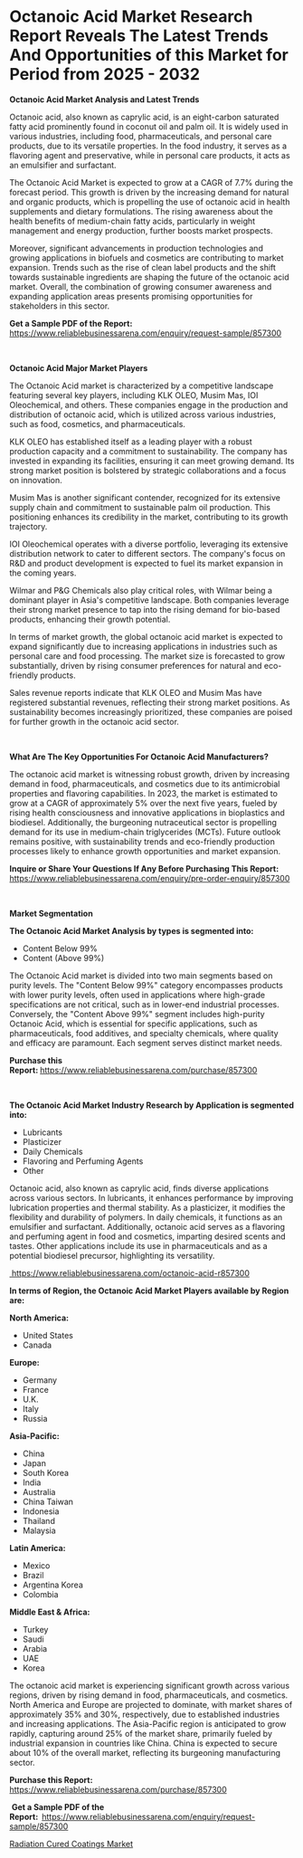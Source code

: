 <p><h1>Octanoic Acid Market Research Report Reveals The Latest Trends And Opportunities of this Market for Period from 2025 - 2032</h1></p><p><strong>Octanoic Acid Market Analysis and Latest Trends</strong></p>
<p><p>Octanoic acid, also known as caprylic acid, is an eight-carbon saturated fatty acid prominently found in coconut oil and palm oil. It is widely used in various industries, including food, pharmaceuticals, and personal care products, due to its versatile properties. In the food industry, it serves as a flavoring agent and preservative, while in personal care products, it acts as an emulsifier and surfactant.</p><p>The Octanoic Acid Market is expected to grow at a CAGR of 7.7% during the forecast period. This growth is driven by the increasing demand for natural and organic products, which is propelling the use of octanoic acid in health supplements and dietary formulations. The rising awareness about the health benefits of medium-chain fatty acids, particularly in weight management and energy production, further boosts market prospects.</p><p>Moreover, significant advancements in production technologies and growing applications in biofuels and cosmetics are contributing to market expansion. Trends such as the rise of clean label products and the shift towards sustainable ingredients are shaping the future of the octanoic acid market. Overall, the combination of growing consumer awareness and expanding application areas presents promising opportunities for stakeholders in this sector.</p></p>
<p><strong>Get a Sample PDF of the Report:&nbsp;</strong> <a href="https://www.reliablebusinessarena.com/enquiry/request-sample/857300?utm_campaign=3138&utm_medium=2&utm_source=Github&utm_content=ia&utm_term=01042025&utm_id=octanoic-acid">https://www.reliablebusinessarena.com/enquiry/request-sample/857300</a></p>
<p>&nbsp;</p>
<p><strong>Octanoic Acid Major Market Players</strong></p>
<p><p>The Octanoic Acid market is characterized by a competitive landscape featuring several key players, including KLK OLEO, Musim Mas, IOI Oleochemical, and others. These companies engage in the production and distribution of octanoic acid, which is utilized across various industries, such as food, cosmetics, and pharmaceuticals.</p><p>KLK OLEO has established itself as a leading player with a robust production capacity and a commitment to sustainability. The company has invested in expanding its facilities, ensuring it can meet growing demand. Its strong market position is bolstered by strategic collaborations and a focus on innovation.</p><p>Musim Mas is another significant contender, recognized for its extensive supply chain and commitment to sustainable palm oil production. This positioning enhances its credibility in the market, contributing to its growth trajectory.</p><p>IOI Oleochemical operates with a diverse portfolio, leveraging its extensive distribution network to cater to different sectors. The company's focus on R&D and product development is expected to fuel its market expansion in the coming years.</p><p>Wilmar and P&G Chemicals also play critical roles, with Wilmar being a dominant player in Asia's competitive landscape. Both companies leverage their strong market presence to tap into the rising demand for bio-based products, enhancing their growth potential.</p><p>In terms of market growth, the global octanoic acid market is expected to expand significantly due to increasing applications in industries such as personal care and food processing. The market size is forecasted to grow substantially, driven by rising consumer preferences for natural and eco-friendly products.</p><p>Sales revenue reports indicate that KLK OLEO and Musim Mas have registered substantial revenues, reflecting their strong market positions. As sustainability becomes increasingly prioritized, these companies are poised for further growth in the octanoic acid sector.</p></p>
<p>&nbsp;</p>
<p><strong>What Are The Key Opportunities For Octanoic Acid Manufacturers?</strong></p>
<p><p>The octanoic acid market is witnessing robust growth, driven by increasing demand in food, pharmaceuticals, and cosmetics due to its antimicrobial properties and flavoring capabilities. In 2023, the market is estimated to grow at a CAGR of approximately 5% over the next five years, fueled by rising health consciousness and innovative applications in bioplastics and biodiesel. Additionally, the burgeoning nutraceutical sector is propelling demand for its use in medium-chain triglycerides (MCTs). Future outlook remains positive, with sustainability trends and eco-friendly production processes likely to enhance growth opportunities and market expansion.</p></p>
<p><strong>Inquire or Share Your Questions If Any Before Purchasing This Report:</strong> <a href="https://www.reliablebusinessarena.com/enquiry/pre-order-enquiry/857300?utm_campaign=3138&utm_medium=2&utm_source=Github&utm_content=ia&utm_term=01042025&utm_id=octanoic-acid">https://www.reliablebusinessarena.com/enquiry/pre-order-enquiry/857300</a></p>
<p>&nbsp;</p>
<p><strong>Market Segmentation</strong></p>
<p><strong>The Octanoic Acid Market Analysis by types is segmented into:</strong></p>
<p><ul><li>Content Below 99%</li><li>Content (Above 99%)</li></ul></p>
<p><p>The Octanoic Acid market is divided into two main segments based on purity levels. The "Content Below 99%" category encompasses products with lower purity levels, often used in applications where high-grade specifications are not critical, such as in lower-end industrial processes. Conversely, the "Content Above 99%" segment includes high-purity Octanoic Acid, which is essential for specific applications, such as pharmaceuticals, food additives, and specialty chemicals, where quality and efficacy are paramount. Each segment serves distinct market needs.</p></p>
<p><strong>Purchase this Report:&nbsp;</strong><a href="https://www.reliablebusinessarena.com/purchase/857300?utm_campaign=3138&utm_medium=2&utm_source=Github&utm_content=ia&utm_term=01042025&utm_id=octanoic-acid">https://www.reliablebusinessarena.com/purchase/857300</a></p>
<p>&nbsp;</p>
<p><strong>The Octanoic Acid Market Industry Research by Application is segmented into:</strong></p>
<p><ul><li>Lubricants</li><li>Plasticizer</li><li>Daily Chemicals</li><li>Flavoring and Perfuming Agents</li><li>Other</li></ul></p>
<p><p>Octanoic acid, also known as caprylic acid, finds diverse applications across various sectors. In lubricants, it enhances performance by improving lubrication properties and thermal stability. As a plasticizer, it modifies the flexibility and durability of polymers. In daily chemicals, it functions as an emulsifier and surfactant. Additionally, octanoic acid serves as a flavoring and perfuming agent in food and cosmetics, imparting desired scents and tastes. Other applications include its use in pharmaceuticals and as a potential biodiesel precursor, highlighting its versatility.</p></p>
<p><a href="https://www.reliablebusinessarena.com/octanoic-acid-r857300?utm_campaign=3138&utm_medium=2&utm_source=Github&utm_content=ia&utm_term=01042025&utm_id=octanoic-acid">&nbsp;https://www.reliablebusinessarena.com/octanoic-acid-r857300</a></p>
<p><strong>In terms of Region, the Octanoic Acid Market Players available by Region are:</strong></p>
<p>
    <p> <strong> North America: </strong>
        <ul>
            <li>United States</li>
            <li>Canada</li>
        </ul>
        </p> 
    <p> <strong> Europe: </strong>
        <ul>
            <li>Germany</li>
            <li>France</li>
            <li>U.K.</li>
            <li>Italy</li>
            <li>Russia</li>
        </ul>
        </p> 
    <p> <strong> Asia-Pacific: </strong>
        <ul>
            <li>China</li>
            <li>Japan</li>
            <li>South Korea</li>
            <li>India</li>
            <li>Australia</li>
            <li>China Taiwan</li>
            <li>Indonesia</li>
            <li>Thailand</li>
            <li>Malaysia</li>
        </ul>
        </p> 
    <p> <strong> Latin America: </strong>
        <ul>
            <li>Mexico</li>
            <li>Brazil</li>
            <li>Argentina Korea</li>
            <li>Colombia</li>
        </ul>
        </p> 
    <p> <strong> Middle East & Africa: </strong>
        <ul>
            <li>Turkey</li>
            <li>Saudi</li>
            <li>Arabia</li>
            <li>UAE</li>
            <li>Korea</li>
        </ul>
    </p>
    </p>
<p><p>The octanoic acid market is experiencing significant growth across various regions, driven by rising demand in food, pharmaceuticals, and cosmetics. North America and Europe are projected to dominate, with market shares of approximately 35% and 30%, respectively, due to established industries and increasing applications. The Asia-Pacific region is anticipated to grow rapidly, capturing around 25% of the market share, primarily fueled by industrial expansion in countries like China. China is expected to secure about 10% of the overall market, reflecting its burgeoning manufacturing sector.</p></p>
<p><strong>Purchase this Report: </strong><a href="https://www.reliablebusinessarena.com/purchase/857300?utm_campaign=3138&utm_medium=2&utm_source=Github&utm_content=ia&utm_term=01042025&utm_id=octanoic-acid">https://www.reliablebusinessarena.com/purchase/857300</a></p>
<p>&nbsp;<strong>Get a Sample PDF of the Report:&nbsp;&nbsp;</strong><a href="https://www.reliablebusinessarena.com/enquiry/request-sample/857300?utm_campaign=3138&utm_medium=2&utm_source=Github&utm_content=ia&utm_term=01042025&utm_id=octanoic-acid">https://www.reliablebusinessarena.com/enquiry/request-sample/857300</a></p>
<p><strong></strong></p>
<p><p><a href="https://github.com/momossidram/Market-Research-Report-List-1/blob/main/radiation-cured-coatings-market.md?utm_campaign=3138&utm_medium=2&utm_source=Github&utm_content=ia&utm_term=01042025&utm_id=octanoic-acid">Radiation Cured Coatings Market</a></p></p>
